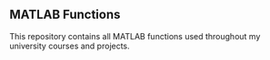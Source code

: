 ## MATLAB Functions
This repository contains all MATLAB functions used throughout my university courses and projects.